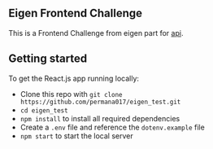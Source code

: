 ## Eigen Frontend Challenge

This is a Frontend Challenge from eigen part for [api](https://newsapi.org/).

## Getting started

To get the React.js app running locally:

* Clone this repo with `git clone https://github.com/permana017/eigen_test.git`
* `cd eigen_test`
* `npm install` to install all required dependencies
* Create a `.env` file and reference the `dotenv.example` file
* `npm start` to start the local server
